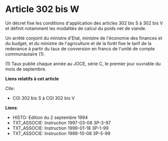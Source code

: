 # Article 302 bis W

Un décret fixe les conditions d'application des articles 302 bis S à 302 bis V et définit notamment les modalités de calcul
du poids net de viande.

Un arrêté conjoint du ministre d'Etat, ministre de l'économie des finances et du budget, et du ministre de l'agriculture et
de la forêt fixe le tarif de la redevance à partir du taux de conversion en francs de l'unité de compte communautaire (1).

(1) Taux publié chaque année au JOCE, série C, le premier jour ouvrable du mois de septembre.

**Liens relatifs à cet article**

_Cite_:

  - CGI 302 bis S à CGI 302 bis V

**Liens**:

  - HISTO: Edition du 2 septembre 1994
  - TXT_ASSOCIE: Instruction 1997-03-06 3P-3-97
  - TXT_ASSOCIE: Instruction 1999-01-18 3P-1-99
  - TXT_ASSOCIE: Instruction 1999-10-08 3P-5-99
